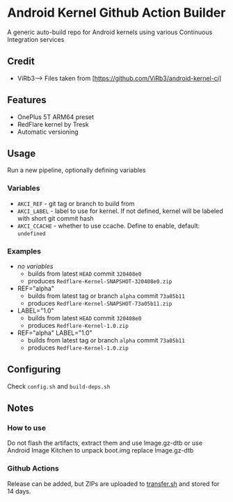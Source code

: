 # Android Kernel Github Action Builder
A generic auto-build repo for Android kernels using various Continuous Integration services

## Credit
*  ViRb3--> Files taken from [https://github.com/ViRb3/android-kernel-ci]

## Features
* OnePlus 5T ARM64 preset
* RedFlare kernel by Tresk
* Automatic versioning

## Usage
Run a new pipeline, optionally defining variables
### Variables
* `AKCI_REF` - git tag or branch to build from
* `AKCI_LABEL` - label to use for kernel. If not defined, kernel will be labeled with short git commit hash
* `AKCI_CCACHE` - whether to use ccache. Define to enable, default: `undefined`
### Examples
* *no variables* 
    * builds from latest `HEAD` commit `320408e0`
    * produces `Redflare-Kernel-SNAPSHOT-320408e0.zip`
* REF="alpha"
    * builds from latest tag or branch `alpha` commit `73a05b11`
    * produces `Redflare-Kernel-SNAPSHOT-73a05b11.zip`
* LABEL="1.0"
    * builds from latest `HEAD` commit `320408e0`
    * produces `Redflare-Kernel-1.0.zip`
* REF="alpha" LABEL="1.0"
    * builds from latest tag or branch `alpha` commit `73a05b11`
    * produces `Redflare-Kernel-1.0.zip`

## Configuring
Check `config.sh` and `build-deps.sh`

## Notes
### How to use
Do not flash the artifacts, extract them and use lmage.gz-dtb or use Android Image Kitchen to unpack boot.img replace lmage.gz-dtb
### Github Actions
Release can be added, but ZIPs are uploaded to [transfer.sh](https://transfer.sh) and stored for 14 days.

